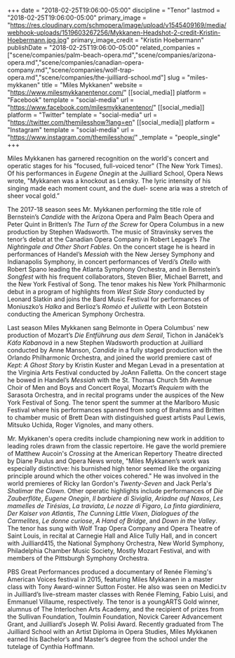 +++
date = "2018-02-25T19:06:00-05:00"
discipline = "Tenor"
lastmod = "2018-02-25T19:06:00-05:00"
primary_image = "https://res.cloudinary.com/schmopera/image/upload/v1545409169/media/webhook-uploads/1519603267256/Mykkanen-Headshot-2-credit-Kristin-Hoebermann.jpg.jpg"
primary_image_credit = "Kristin Hoebermann"
publishDate = "2018-02-25T19:06:00-05:00"
related_companies = ["scene/companies/palm-beach-opera.md","scene/companies/arizona-opera.md","scene/companies/canadian-opera-company.md","scene/companies/wolf-trap-opera.md","scene/companies/the-juilliard-school.md"]
slug = "miles-mykkanen"
title = "Miles Mykkanen"
website = "https://www.milesmykkanentenor.com/"
[[social_media]]
platform = "Facebook"
template = "social-media"
url = "https://www.facebook.com/milesmykkanentenor/"
[[social_media]]
platform = "Twitter"
template = "social-media"
url = "https://twitter.com/themilesshow?lang=en"
[[social_media]]
platform = "Instagram"
template = "social-media"
url = "https://www.instagram.com/themilesshow/"
_template = "people_single"
+++

Miles Mykkanen has garnered recognition on the world's concert and operatic stages for his "focused, full-voiced tenor" (The New York Times).  Of his performances in *Eugene Onegin* at the Juilliard School, Opera News wrote, "Mykkanen was a knockout as Lensky. The lyric intensity of his singing made each moment count, and the duel- scene aria was a stretch of sheer vocal gold.”

The 2017-18 season sees Mr. Mykkanen performing the title role of Bernstein’s *Candide* with the Arizona Opera and Palm Beach Opera and Peter Quint in Britten’s *The Turn of the Screw* for Opera Columbus in a new production by Stephen Wadsworth.  The music of Stravinsky serves the tenor’s debut at the Canadian Opera Company in Robert Lepage’s *The Nightingale and Other Short Fables*.  On the concert stage he is heard in performances of Handel’s *Messiah* with the New Jersey Symphony and Indianapolis Symphony, in concert performances of Verdi’s *Otello* with Robert Spano leading the Atlanta Symphony Orchestra, and in Bernstein’s *Songfest* with his frequent collaborators, Steven Blier, Michael Barrett, and the New York Festival of Song.  The tenor makes his New York Philharmonic debut in a program of highlights from *West Side Story* conducted by Leonard Slatkin and joins the Bard Music Festival for performances of Moniuszko’s *Halka* and Berlioz’s *Roméo et Juliette* with Leon Botstein conducting the American Symphony Orchestra.

Last season Miles Mykkanen sang Belmonte in Opera Columbus' new production of Mozart’s *Die Entführung aus dem Serail*, Tichon in Janáček’s *Káťa Kabanová* in a new Stephen Wadsworth production at Juilliard conducted by Anne Manson, *Candide* in a fully staged production with the Orlando Philharmonic Orchestra, and joined the world premiere cast of *Kept: A Ghost Story* by Kristin Kuster and Megan Levad in a presentation at the Virginia Arts Festival conducted by JoAnn Falletta.  On the concert stage he bowed in Handel’s *Messiah* with the St. Thomas Church 5th Avenue Choir of Men and Boys and Concert Royal, Mozart’s *Requiem* with the Sarasota Orchestra, and in recital programs under the auspices of the New York Festival of Song.  The tenor spent the summer at the Marlboro Music Festival where his performances spanned from song of Brahms and Britten to chamber music of Brett Dean with distinguished guest artists Paul Lewis, Mitsuko Uchida, Roger Vignoles, and many others.

Mr. Mykkanen's opera credits include championing new work in addition to leading roles drawn from the classic repertoire.  He gave the world premiere of Matthew Aucoin's *Crossing* at the American Repertory Theatre directed by Diane Paulus and Opera News wrote, "Miles Mykkanen’s work was especially distinctive: his burnished high tenor seemed like the organizing principle around which the other voices cohered."  He was involved in the world premieres of Ricky Ian Gordon's *Twenty-Seven* and Jack Perla's *Shalimar the Clown*.  Other operatic highlights include performances of *Die Zauberflöte*, *Eugene Onegin*, *Il barbiere di Siviglia*, *Ariadne auf Naxos*, *Les mamelles de Tirésias*, *La traviata*, *Le nozze di Figaro*, *La finta giardiniera*, *Der Kaiser von Atlantis*, *The Cunning Little Vixen*, *Dialogues of the Carmelites*, *Le donne curiose*, *A Hand of Bridge*, and *Down in the Valley*.  The tenor has sung with Wolf Trap Opera Company and Opera Theatre of Saint Louis, in recital at Carnegie Hall and Alice Tully Hall,  and in concert with Juilliard415, the National Symphony Orchestra, New World Symphony, Philadelphia Chamber Music Society, Mostly Mozart Festival, and with members of the Pittsburgh Symphony Orchestra.

PBS Great Performances produced a documentary of Renée Fleming's American Voices festival in 2015, featuring Miles Mykkanen in a master class with Tony Award-winner Sutton Foster.  He also was seen on Medici.tv in Juilliard’s live-stream master classes with Renée Fleming, Fabio Luisi, and Emmanuel Villaume, respectively.  The tenor is a youngARTS Gold winner, alumnus of The Interlochen Arts Academy, and the recipient of prizes from the Sullivan Foundation, Toulmin Foundation, Novick Career Advancement Grant, and Juilliard’s Joseph W. Polisi Award.  Recently graduated from The Juilliard School with an Artist Diploma in Opera Studies, Miles Mykkanen earned his Bachelor’s and Master’s degree from the school under the tutelage of Cynthia Hoffmann. 
